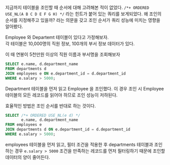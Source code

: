 지금까지 테이블을 조인할 때 순서에 대해 고려해본 적이 없었다. 
`/*+ ORDERED USE_NL(A B C D E F G H) */` 라는 힌트가 붙어 있는 쿼리를 보게되었다.
왜 조인의 순서를 지정해주고 있을까? 라는 의문을 갖고 조인 순서가 쿼리 성능에 미치는 영향을 알아봤다. 


Employee 와 Departemt 테이블이 있다고 가정해보자.  
각 테이블은 10,000명의 직원 정보, 100개의 부서 정보 데이터가 있다.

이 때 연봉이 5천만원 이상의 직원 이름과 부서명을 조회해보자 

```SQL
SELECT e.name, d.department_name
FROM departments d
JOIN employees e ON e.department_id = d.department_id
WHERE e.salary > 5000;
```

Department 테이블을 먼저 읽고 Employee 을 조인했다.
이 경우 조인 시 Employee 테이블의 모든 레코드를 읽어야 하므로 조인 성능이 저하된다. 

효율적인 방법은 조인 순서를 반대로 하는 것이다. 

```SQL
SELECT /*+ ORDERED USE_NL(e d) */
       e.name, d.department_name
FROM employees e
JOIN departments d ON e.department_id = d.department_id
WHERE e.salary > 5000;
```

employees 테이블을 먼저 읽고, 필터 조건을 적용한 후 departments 테이블과 조인하는 경우 `e.salary > 5000` 조건을 만족하는 레코드를 먼저 필터링하기 때문에 조인할 데이터의 양이 줄어든다. 